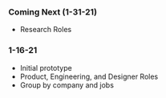 ### Coming Next (1-31-21)

- Research Roles

### 1-16-21

- Initial prototype
- Product, Engineering, and Designer Roles
- Group by company and jobs
